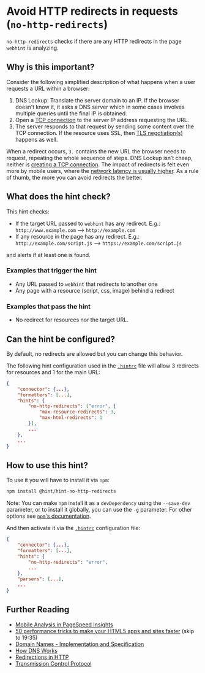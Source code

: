 # Avoid HTTP redirects in requests (`no-http-redirects`)

`no-http-redirects` checks if there are any HTTP redirects in the page
`webhint` is analyzing.

## Why is this important?

Consider the following simplified description of what happens when
a user requests a URL within a browser:

1. DNS Lookup: Translate the server domain to an IP. If the browser
   doesn’t know it, it asks a DNS server which in some cases involves
   multiple queries until the final IP is obtained.
1. Open a [TCP connection][wikipedia-tcp-establishment] to the server
   IP address requesting the URL.
1. The server responds to that request by sending some content over
   the TCP connection.
   If the resource uses SSL, then [TLS negotiation(s)][wikipedia-tls-handshake]
   happens as well.

When a redirect occurs, `3.` contains the new URL the browser needs to
request, repeating the whole sequence of steps. DNS Lookup isn’t cheap,
neither is [creating a TCP connection][tcp-connection-diagram]. The
impact of redirects is felt even more by mobile users, where the [network
latency is usually higher][pagespeed-insights].
As a rule of thumb, the more you can avoid redirects the better.

## What does the hint check?

This hint checks:

* If the target URL passed to `webhint` has any redirect. E.g.:
  `http://www.example.com` --> `http://example.com`
* If any resource in the page has any redirect. E.g.:
  `http://example.com/script.js` --> `https://example.com/script.js`

and alerts if at least one is found.

### Examples that **trigger** the hint

* Any URL passed to `webhint` that redirects to another one
* Any page with a resource (script, css, image) behind a redirect

### Examples that **pass** the hint

* No redirect for resources nor the target URL.

## Can the hint be configured?

By default, no redirects are allowed but you can change this behavior.

The following hint configuration used in the [`.hintrc`][hintrc]
file will allow 3 redirects for resources and 1 for the main URL:

```json
{
    "connector": {...},
    "formatters": [...],
    "hints": {
        "no-http-redirects": ["error", {
            "max-resource-redirects": 3,
            "max-html-redirects": 1
        }],
        ...
    },
    ...
}
```

## How to use this hint?

To use it you will have to install it via `npm`:

```bash
npm install @hint/hint-no-http-redirects
```

Note: You can make `npm` install it as a `devDependency` using the
`--save-dev` parameter, or to install it globally, you can use the
`-g` parameter. For other options see [`npm`'s
documentation](https://docs.npmjs.com/cli/install).

And then activate it via the [`.hintrc`][hintrc] configuration file:

```json
{
    "connector": {...},
    "formatters": [...],
    "hints": {
        "no-http-redirects": "error",
        ...
    },
    "parsers": [...],
    ...
}
```

## Further Reading

* [Mobile Analysis in PageSpeed Insights][pagespeed-insights]
* [50 performance tricks to make your HTML5 apps and sites faster][50-tricks]
  (skip to 19:35)
* [Domain Names - Implementation and Specification][rfc1035]
* [How DNS Works][how-dns-works]
* [Redirections in HTTP][MDN-Redirections]
* [Transmission Control Protocol][wikipedia-tcp]

<!-- Link labels: -->

[50-tricks]: https://channel9.msdn.com/events/Build/2012/3-132#time=19m35s
[how-dns-works]: https://www.verisign.com/en_US/website-presence/online/how-dns-works/index.xhtml
[MDN-Redirections]: https://developer.mozilla.org/en-US/docs/Web/HTTP/Redirections
[pagespeed-insights]: https://developers.google.com/speed/docs/insights/mobile#adapting-to-high-latency-mobile-networks
[rfc1035]: https://tools.ietf.org/html/rfc1035
[hintrc]: https://webhint.io/docs/user-guide/further-configuration/hintrc-formats/
[tcp-connection-diagram]: https://www.eventhelix.com/RealtimeMantra/Networking/tcp/#.WgOQBkxFy2c
[wikipedia-tcp-establishment]: https://en.wikipedia.org/wiki/Transmission_Control_Protocol#Connection_establishment
[wikipedia-tcp]: https://en.wikipedia.org/wiki/Transmission_Control_Protocol
[wikipedia-tls-handshake]: https://en.wikipedia.org/wiki/Transport_Layer_Security#TLS_handshake
